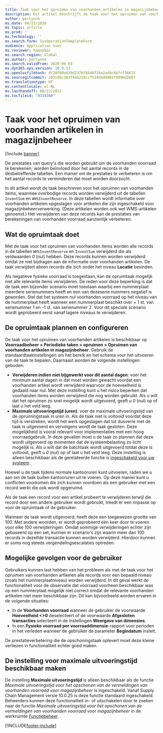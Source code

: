 ```yaml
---
title: Taak voor het opruimen van voorhanden artikelen in magazijnbeheer
description: Dit artikel beschrijft de taak voor het opruimen van voorhanden artikelen, waardoor de systeemprestaties worden verbeterd door gerelateerde maar onnodige records te identificeren en te verwijderen.
author: perlynne
ms.date: 04/23/2020
ms.topic: article
ms.prod: ''
ms.technology: ''
ms.search.form: SysOperationTemplateForm
audience: Application User
ms.reviewer: kamaybac
ms.search.region: Global
ms.author: perlynne
ms.search.validFrom: 2020-04-03
ms.dyn365.ops.version: 10.0.12
ms.openlocfilehash: df20f00a639d237bf8446f24a2ad4cbbfcf36615
ms.sourcegitcommit: 203c8bc263f4ab238cc7534d4dd902fd996d2b0f
ms.translationtype: HT
ms.contentlocale: nl-NL
ms.lasthandoff: 08/23/2022
ms.locfileid: "9334380"
---
```

# <a name="warehouse-management-on-hand-entries-cleanup-job"></a>Taak voor het opruimen van voorhanden artikelen in magazijnbeheer

[!include [banner](../includes/banner.md)]

De prestaties van query's die worden gebruikt om de voorhanden voorraad te berekenen, worden beïnvloed door het aantal records in de desbetreffende tabellen. Een manier om de prestaties te verbeteren is om het aantal records te verminderen dat moet worden doorzocht.

In dit artikel wordt de taak beschreven voor het opruimen van voorhanden items, waarmee overbodige records worden verwijderd uit de tabellen `InventSum` en `WHSInventReserve`. In deze tabellen wordt informatie over voorhanden artikelen opgeslagen voor artikelen die zijn ingeschakeld voor magazijnbeheerverwerking. (Deze artikelen worden ook wel WMS-artikelen genoemd.) Het verwijderen van deze records kan de prestaties van berekeningen van voorhanden voorraad aanzienlijk verbeteren.

## <a name="what-the-cleanup-job-does"></a>Wat de opruimtaak doet

Met de taak voor het opruimen van voorhanden items worden alle records in de tabellen `WHSInventReserve` en `InventSum` verwijderd die als veldwaarden *0* (nul) hebben. Deze records kunnen worden verwijderd omdat ze niet bijdragen aan de informatie over voorhanden artikelen. De taak verwijdert alleen records die zich onder het niveau **Locatie** bevinden.

Als negatieve fysieke voorraad is toegestaan, kan de opruimtaak mogelijk niet alle relevante items verwijderen. De reden voor deze beperking is dat de taak een bijzonder scenario moet toestaan waarbij een nummerplaat meerdere serienummers heeft en een van dezeserie nummers negatief is geworden. Stel dat het systeem nul voorhanden voorraad op het niveau van de nummerplaat heeft wanneer een nummerplaat beschikt over + 1 st. van serienummer 1 en –1 st. van serienummer 2. Voor dit speciale scenario wordt geprobeerd eerst vanaf lagere niveaus te verwijderen.

## <a name="schedule-and-configure-the-cleanup-job"></a>De opruimtaak plannen en configureren

De taak voor het opruimen van voorhanden artikelen is beschikbaar op **Voorraadbeheer \> Periodieke taken \> opruimen \> Opruimen van voorhanden artikelen in magazijnbeheer**. Gebruik de standaardtaakinstellingen om het bereik en het schema voor het uitvoeren van de taak te bepalen. Daarnaast worden de volgende instellingen geboden:

- **Verwijderen indien niet bijgewerkt voor dit aantal dagen**: voer het minimum aantal dagen in dat moet worden gewacht voordat een voorhanden artikel wordt verwijderd waarvoor de hoeveelheid is gedaald naar nul. Met deze instelling kunt u het risico beperken dat voorhanden items worden verwijderd die nog worden gebruikt. Als u wilt dat het opruimen zo snel mogelijk wordt uitgevoerd, geeft u *0* (nul) op of laat u het veld leeg.
- **Maximale uitvoeringstijd (uren)**: voer de maximale uitvoeringstijd van de opruimingstaak in uren in. Als de taak niet is voltooid voordat deze tijd is verstreken, wordt het werk opgeslagen dat tot dusverre met de taak is uitgevoerd en vervolgens wordt de taak gesloten. Deze mogelijkheid is vooral relevant voor implementaties met een hoog voorraadgebruik. In deze gevallen moet u de taak zo plannen dat deze wordt uitgevoerd op momenten dat de systeembelasting zo licht mogelijk is. Als u wilt dat de batchtaak wordt uitgevoerd totdat deze is voltooid, geeft u *0* (nul) op of laat u het veld leeg. Deze instelling is alleen beschikbaar als de gerelateerde functie is [ingeschakeld voor uw systeem](#max-execution-time).

Hoewel u de taak tijdens normale kantooruren kunt uitvoeren, raden we u aan om de taak buiten kantooruren uit te voeren. Op deze manier kunt u conflicten voorkomen die zich kunnen voordoen als een gebruiker met een record werkt die ook wordt opgeruimd.

Als de taak een record voor een artikel probeert te verwijderen terwijl die record door een andere gebruiker wordt gebruikt, treedt er een impasse op voor de opruimtaak of de gebruiker.

Wanneer de taak wordt uitgevoerd, heeft deze een toegewezen grootte van 100. Met andere woorden, er wordt geprobeerd één keer door te voeren voor elke 100 verwijderingen. Omdat sommige verwijderingen echter zijn gebaseerd op een set, kunnen er scenario's zijn waarin meer dan 100 records in dezelfde transactie kunnen worden verwijderd. Hierdoor kunnen er soms nog steeds vergendelingsescalaties optreden.

## <a name="possible-user-impact"></a>Mogelijke gevolgen voor de gebruiker

Gebruikers kunnen last hebben van het probleem als met de taak voor het opruimen van voorhanden artikelen alle records voor een bepaald niveau (zoals het nummerplaatniveau) worden verwijderd. In dit geval werkt de functionaliteit voor de observatie dat voorraad voorheen beschikbaar was op een nummerplaat mogelijk niet correct omdat de relevante voorhanden artikelen niet meer beschikbaar zijn. Dit kan bijvoorbeeld worden ervaren in de volgende situaties:

- In de **Voorhanden voorraad** wanneer de gebruiker de voorwaarde **Hoeveelheid \<\>0** deselecteert of de voorwaarde **Afgesloten transacties** selecteert in de instellingen **Weergave van dimensies**.
- In een **Fysieke voorraad per voorraaddimensie**-rapport voor perioden in het verleden wanneer de gebruiker de parameter **Begindatum** instelt.

De prestatieverbetering die de opschoningstaak oplevert moet deze kleine verliezen in functionaliteit echter goed maken.

## <a name="make-the-maximum-execution-time-setting-available"></a><a name="max-execution-time"></a>De instelling voor maximale uitvoeringstijd beschikbaar maken

De instelling **Maximale uitvoeringstijd** is alleen beschikbaar als de functie *Maximale uitvoeringstijd voor het opschonen van de vermeldingen van voorhanden voorraad voor magazijnbeheer* is ingeschakeld. Vanaf Supply Chain Management versie 10.0.25 is deze functie standaard ingeschakeld. Beheerders kunnen deze functionaliteit in- of uitschakelen door te zoeken naar de functie *Maximale uitvoeringstijd voor het opschonen van de vermeldingen van voorhanden voorraad voor magazijnbeheer* in de werkruimte [Functiebeheer](../../fin-ops-core/fin-ops/get-started/feature-management/feature-management-overview.md).


[!INCLUDE[footer-include](../../includes/footer-banner.md)]